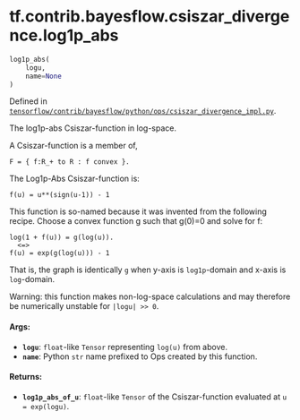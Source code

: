 <div itemscope itemtype="http://developers.google.com/ReferenceObject">
<meta itemprop="name" content="tf.contrib.bayesflow.csiszar_divergence.log1p_abs" />
</div>

# tf.contrib.bayesflow.csiszar_divergence.log1p_abs

``` python
log1p_abs(
    logu,
    name=None
)
```



Defined in [`tensorflow/contrib/bayesflow/python/ops/csiszar_divergence_impl.py`](https://www.tensorflow.org/code/tensorflow/contrib/bayesflow/python/ops/csiszar_divergence_impl.py).

The log1p-abs Csiszar-function in log-space.

A Csiszar-function is a member of,

```none
F = { f:R_+ to R : f convex }.
```

The Log1p-Abs Csiszar-function is:

```none
f(u) = u**(sign(u-1)) - 1
```

This function is so-named because it was invented from the following recipe.
Choose a convex function g such that g(0)=0 and solve for f:

```none
log(1 + f(u)) = g(log(u)).
  <=>
f(u) = exp(g(log(u))) - 1
```

That is, the graph is identically `g` when y-axis is `log1p`-domain and x-axis
is `log`-domain.

Warning: this function makes non-log-space calculations and may therefore be
numerically unstable for `|logu| >> 0`.

#### Args:

* <b>`logu`</b>: `float`-like `Tensor` representing `log(u)` from above.
* <b>`name`</b>: Python `str` name prefixed to Ops created by this function.


#### Returns:

* <b>`log1p_abs_of_u`</b>: `float`-like `Tensor` of the Csiszar-function evaluated
    at `u = exp(logu)`.